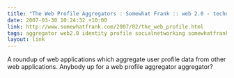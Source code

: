 ```yaml
---
title: "The Web Profile Aggregators : Somewhat Frank :: web 2.0 - technology - life :: blog by Frank Gruber"
date: 2007-03-30 10:24:32 +10:00
link: http://www.somewhatfrank.com/2007/02/the_web_profile.html
tags: aggregator web2.0 identity profile socialnetworking somewhatfrank
layout: link
---
```

A roundup of web applications which aggregate user profile data from other web applications. Anybody up for a web profile aggregator aggregator?
